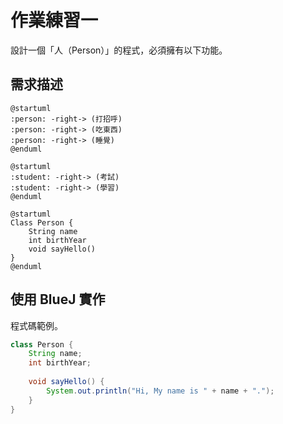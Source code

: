 # 作業練習一

設計一個「人（Person）」的程式，必須擁有以下功能。

## 需求描述

```uml
@startuml
:person: -right-> (打招呼)
:person: -right-> (吃東西)
:person: -right-> (睡覺)
@enduml
```

```uml
@startuml
:student: -right-> (考試)
:student: -right-> (學習)
@enduml
```

```uml
@startuml
Class Person {
    String name
    int birthYear
    void sayHello()
}
@enduml
```

## 使用 BlueJ 實作

程式碼範例。

```java
class Person {
    String name;
    int birthYear;
    
    void sayHello() {
        System.out.println("Hi, My name is " + name + ".");
    }
}
```

